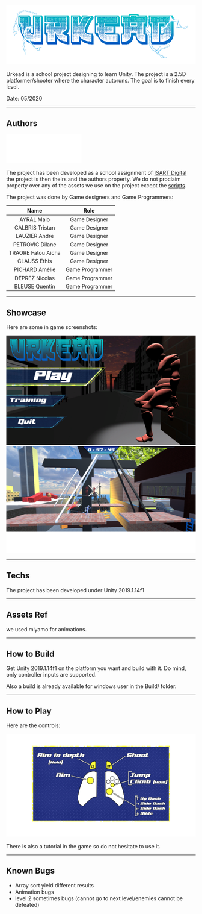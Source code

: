 ![#Urkead](Media/urkead.gif)

Urkead is a school project designing to learn Unity.
The project is a 2.5D platformer/shooter where the character autoruns.
The goal is to finish every level.

Date: 05/2020

___

## Authors

![Isart](Media/ISART-Digital.png)

The project has been developed as a school assignment of [ISART Digital](https://www.isart.com/) the project is then theirs and the authors property.
We do not proclaim property over any of the assets we use on the project except the [scripts](Assets/Scripts/).

The project was done by Game designers and Game Programmers:

| Name | Role|
|:---:|:---:|
| AYRAL Malo | Game Designer
| CALBRIS Tristan | Game Designer
| LAUZIER Andre | Game Designer
| PETROVIC Dilane | Game Designer
| TRAORE Fatou Aicha | Game Designer
| CLAUSS Ethis | Game Designer
| PICHARD Amélie | Game Programmer
| DEPREZ Nicolas | Game Programmer
| BLEUSE Quentin | Game Programmer

___

## Showcase

Here are some in game screenshots:

![main_menu](Media/mainmenu.png)
![ingame](Media/ingame.png)
___

## Techs

The project has been developed under Unity 2019.1.14f1

___

## Assets Ref

we used miyamo for animations.

___

## How to Build

Get Unity 2019.1.14f1 on the platform you want and build with it. Do mind, only controller inputs are supported.

Also a build is already available for windows user in the Build/ folder.

___

## How to Play

Here are the controls:

![controls](Media/controls.png)

There is also a tutorial in the game so do not hesitate to use it.
___

## Known Bugs

- Array sort yield different results
- Animation bugs
- level 2 sometimes bugs (cannot go to next level/enemies cannot be defeated)
